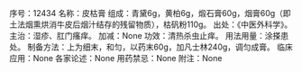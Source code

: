 序号：12434
名称：皮枯膏
组成：青黛6g，黄柏6g，煅石膏60g，烟膏60g（即土法烟熏烘消牛皮后烟汁结存的残留物质），枯矾粉110g。
出处：《中医外科学》。
主治：湿疹、肛门瘙痒。
加减：None
功效：清热杀虫止痒。
用法用量：涂搽患处。
制备方法：上为细末，和匀，以药末60g，加凡士林240g，调匀成膏。
临床应用：None
各家论述：None
用药禁忌：None
附注：None
